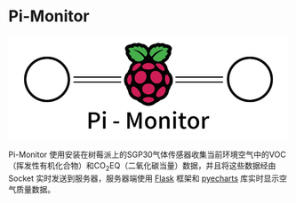 # Pi-Monitor
![Alt text](https://raw.githubusercontent.com/LYB926/Pi-Monitor/main/images/Pi-Monitor.png)

Pi-Monitor 使用安装在树莓派上的SGP30气体传感器收集当前环境空气中的VOC（挥发性有机化合物）和CO<sub>2</sub>EQ（二氧化碳当量）数据，并且将这些数据经由 Socket 实时发送到服务器，服务器端使用 [Flask](https://github.com/pallets/flask) 框架和 [pyecharts](https://github.com/pyecharts/pyecharts) 库实时显示空气质量数据。